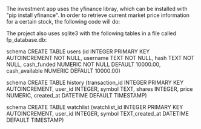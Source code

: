 The investment app uses the yfinance libray, which can be installed with "pip install yfinance".
In order to retrieve current market price information for a certain stock, the following code will do:

The project also uses sqlite3 with the following tables in a file called fp_database.db:

schema CREATE TABLE users (id INTEGER PRIMARY KEY AUTOINCREMENT NOT NULL, username TEXT NOT NULL, hash TEXT NOT NULL, cash_funded NUMERIC NOT NULL DEFAULT 10000.00, cash_available NUMERIC DEFAULT 10000.00)

schema CREATE TABLE history (transaction_id INTEGER PRIMARY KEY AUTOINCREMENT, user_id INTEGER, symbol TEXT, shares INTEGER, price NUMERIC, created_at DATETIME DEFAULT TIMESTAMP)

schema CREATE TABLE watchlist (watchlist_id INTEGER PRIMARY KEY AUTOINCREMENT, user_id INTEGER, symbol TEXT,created_at DATETIME DEFAULT TIMESTAMP)


